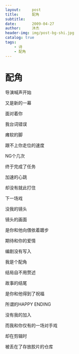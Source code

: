 ```yaml
---
layout:     post
title:      配角
subtitle: 
date:       2009-04-27
author:     沐杰
header-img: img/post-bg-shi.jpg
catalog: true
tags:
    - 诗
    - 配角
---
```

# 配角

导演喊声开始

又是新的一幕

面对着你

我台词错误

瘫软的脚

跟不上你走位的速度

NG个几次

终于完成了任务

加速的心跳

却没有就此打住



下一场戏

没我的镜头

镜头的画面

是你和他向偎依着踱步

期待和你的爱情

编剧没有写入

我是个配角

结局自不用赘述 



故事的结尾

是你和他得到了祝福

所谓的HAPPY ENDING

没有我的加入

而我和你仅有的一场对手戏

却在剪辑时

被丢在了存放胶片的仓库

